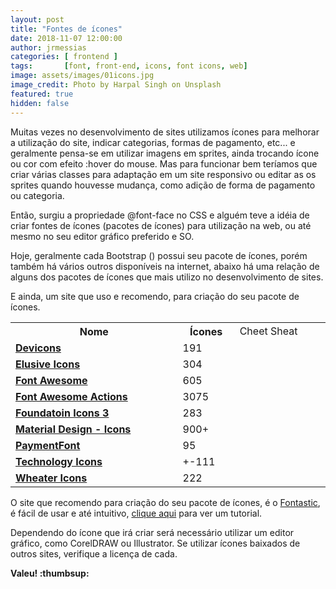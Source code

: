 ```yaml
---
layout: post
title: "Fontes de ícones"
date: 2018-11-07 12:00:00
author: jrmessias
categories: [ frontend ]
tags:       [font, front-end, icons, font icons, web]
image: assets/images/01icons.jpg
image_credit: Photo by Harpal Singh on Unsplash
featured: true
hidden: false
---
```


<p>Muitas vezes no desenvolvimento de sites utilizamos ícones para melhorar a utilização do site, indicar categorias, formas de pagamento, etc... e geralmente pensa-se em utilizar imagens em sprites, ainda trocando ícone ou cor com efeito :hover do mouse. Mas para funcionar bem teríamos que criar várias classes para adaptação em um site responsivo ou editar as os sprites quando houvesse mudança, como adição de forma de pagamento ou categoria.</p>

<p>Então, surgiu a propriedade @font-face no CSS e alguém teve a idéia de criar fontes de ícones (pacotes de ícones) para utilização na web, ou até mesmo no seu editor gráfico preferido e SO.</b>

<p>Hoje, geralmente cada Bootstrap (<a href="/2016/02/19/12-frameworks-css-pequenos-para-usar-em-seus-projetos-web/"><i class="fa fa-external-link"></i></a>) possui seu pacote de ícones, porém também há vários outros disponíveis na internet, abaixo há uma relação de alguns dos pacotes de ícones que mais utilizo no desenvolvimento de sites.</p>

<p>E ainda, um site que uso e recomendo, para criação do seu pacote de ícones.</p>

<table style="display: table; width: 100%;">
    <tbody>
        <tr>
            <th>Nome</th>
            <th>Ícones</th>
            <td>Cheet Sheat</td>
        </tr>
        <tr>
            <td><strong><a target="_blank" href="http://vorillaz.github.io/devicons">Devicons</a></strong></td>
            <td>191</td>
            <td><a href="http://vorillaz.github.io/devicons/#/cheat" target="_blank"><i class="fa fa-external-link"></i></a></td>
        </tr>
        <tr>
            <td><strong><a target="_blank" href="http://elusiveicons.com/">Elusive Icons</a></strong></td>
            <td>304</td>
            <td><a href="http://elusiveicons.com/icons/" target="_blank"><i class="fa fa-external-link"></i></a></td>
        </tr>
        <tr>
            <td><strong><a target="_blank" href="https://fortawesome.github.io/Font-Awesome/">Font Awesome</a></strong></td>
            <td>605</td>
            <td><a href="https://fortawesome.github.io/Font-Awesome/icons/" target="_blank"><i class="fa fa-external-link"></i></a></td>
        </tr>
        <tr>
            <td><strong><a target="_blank" href="https://github.com/nyon/fontawesome-actions">Font Awesome Actions</a></strong></td>
            <td>3075</td>
            <td></td>
        </tr>
        <tr>
            <td><strong><a target="_blank" href="http://zurb.com/playground/foundation-icon-fonts-3">Foundatoin Icons 3</a></strong></td>
            <td>283</td>
            <td></td>
        </tr>
        <tr>
            <td><strong><a target="_blank" href="https://github.com/google/material-design-icons">Material Design - Icons</a></strong></td>
            <td>900+</td>
            <td><a href="https://design.google.com/icons/" target="_blank"><i class="fa fa-external-link"></i></a></td>
        </tr>
        <tr>
            <td><strong><a target="_blank" href="http://paymentfont.io/">PaymentFont</a></strong></td>
            <td>95</td>
            <td><a href="http://paymentfont.io/#icons" target="_blank"><i class="fa fa-external-link"></i></a></td>
        </tr>
        <tr>
            <td><strong><a target="_blank" href="http://websiddu.github.io/technology-icons/">Technology Icons</a></strong></td>
            <td>+-111</td>
            <td></td>
        </tr>
        <tr>
            <td><strong><a target="_blank" href="https://erikflowers.github.io/weather-icons/">Wheater Icons</a></strong></td>
            <td>222</td>
            <td></td>
        </tr>
    </tbody>
</table>

<p>O site que recomendo para criação do seu pacote de ícones, é o <a href="http://fontastic.me/" target="_blank">Fontastic</a>, é fácil de usar e até intuitivo, <a href="http://fontastic.me/howto" target="_blank">clique aqui</a> para ver um tutorial.</p>

<p>Dependendo do ícone que irá criar será necessário utilizar um editor gráfico, como CorelDRAW ou Illustrator. Se utilizar ícones baixados de outros sites, verifique a licença de cada.</p>

<p><strong>Valeu! :thumbsup:</strong></p>
